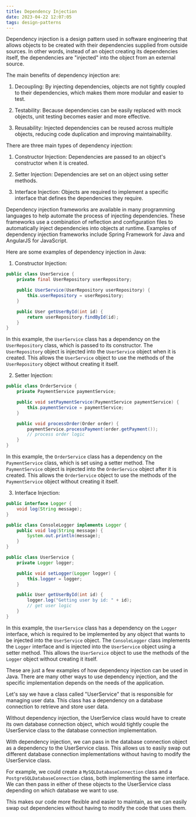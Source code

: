 ```yaml
---
title: Dependency Injection
date: 2023-04-22 12:07:05
tags: design-patterns
---
```


Dependency injection is a design pattern used in software engineering that allows objects to be created with their dependencies supplied from outside sources. In other words, instead of an object creating its dependencies itself, the dependencies are "injected" into the object from an external source.

The main benefits of dependency injection are:

1. Decoupling: By injecting dependencies, objects are not tightly coupled to their dependencies, which makes them more modular and easier to test.

2. Testability: Because dependencies can be easily replaced with mock objects, unit testing becomes easier and more effective.

3. Reusability: Injected dependencies can be reused across multiple objects, reducing code duplication and improving maintainability.

There are three main types of dependency injection:

1. Constructor Injection: Dependencies are passed to an object's constructor when it is created.

2. Setter Injection: Dependencies are set on an object using setter methods.

3. Interface Injection: Objects are required to implement a specific interface that defines the dependencies they require.

Dependency injection frameworks are available in many programming languages to help automate the process of injecting dependencies. These frameworks use a combination of reflection and configuration files to automatically inject dependencies into objects at runtime. Examples of dependency injection frameworks include Spring Framework for Java and AngularJS for JavaScript.

Here are some examples of dependency injection in Java:

1. Constructor Injection:

```java
public class UserService {
    private final UserRepository userRepository;

    public UserService(UserRepository userRepository) {
        this.userRepository = userRepository;
    }

    public User getUserById(int id) {
        return userRepository.findById(id);
    }
}
```

In this example, the `UserService` class has a dependency on the `UserRepository` class, which is passed to its constructor. The `UserRepository` object is injected into the `UserService` object when it is created. This allows the `UserService` object to use the methods of the `UserRepository` object without creating it itself.

2. Setter Injection:

```java
public class OrderService {
    private PaymentService paymentService;

    public void setPaymentService(PaymentService paymentService) {
        this.paymentService = paymentService;
    }

    public void processOrder(Order order) {
        paymentService.processPayment(order.getPayment());
        // process order logic
    }
}
```

In this example, the `OrderService` class has a dependency on the `PaymentService` class, which is set using a setter method. The `PaymentService` object is injected into the `OrderService` object after it is created. This allows the `OrderService` object to use the methods of the `PaymentService` object without creating it itself.

3. Interface Injection:

```java
public interface Logger {
    void log(String message);
}

public class ConsoleLogger implements Logger {
    public void log(String message) {
        System.out.println(message);
    }
}

public class UserService {
    private Logger logger;

    public void setLogger(Logger logger) {
        this.logger = logger;
    }

    public User getUserById(int id) {
        logger.log("Getting user by id: " + id);
        // get user logic
    }
}
```

In this example, the `UserService` class has a dependency on the `Logger` interface, which is required to be implemented by any object that wants to be injected into the `UserService` object. The `ConsoleLogger` class implements the `Logger` interface and is injected into the `UserService` object using a setter method. This allows the `UserService` object to use the methods of the `Logger` object without creating it itself.

These are just a few examples of how dependency injection can be used in Java. There are many other ways to use dependency injection, and the specific implementation depends on the needs of the application.

Let's say we have a class called "UserService" that is responsible for managing user data. This class has a dependency on a database connection to retrieve and store user data.

Without dependency injection, the UserService class would have to create its own database connection object, which would tightly couple the UserService class to the database connection implementation.

With dependency injection, we can pass in the database connection object as a dependency to the UserService class. This allows us to easily swap out different database connection implementations without having to modify the UserService class.

For example, we could create a `MySQLDatabaseConnection` class and a `PostgreSQLDatabaseConnection` class, both implementing the same interface. We can then pass in either of these objects to the UserService class depending on which database we want to use.

This makes our code more flexible and easier to maintain, as we can easily swap out dependencies without having to modify the code that uses them.
